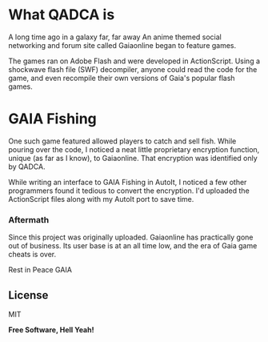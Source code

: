 # What QADCA is

A long time ago in a galaxy far, far away
An anime themed social networking and forum site called Gaiaonline began to feature games.

The games ran on Adobe Flash and were developed in ActionScript. Using a shockwave flash file (SWF) decompiler, anyone could read the code for the game, and even recompile their own versions of Gaia's popular flash games.

# GAIA Fishing

One such game featured allowed players to catch and sell fish. While pouring over the code, I noticed a neat little proprietary encryption function, unique (as far as I know), to Gaiaonline. That encryption was identified only by QADCA.

While writing an interface to GAIA Fishing in AutoIt, I noticed a few other programmers found it tedious to convert the encryption. I'd uploaded the ActionScript files along with my AutoIt port to save time.


### Aftermath
Since this project was originally uploaded. Gaiaonline has practically gone out of business. Its user base is at an all time low, and the era of Gaia game cheats is over.

Rest in Peace GAIA

License
----

MIT

**Free Software, Hell Yeah!**